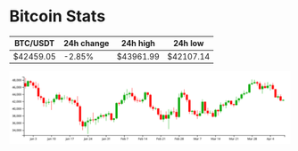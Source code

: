 # Bitcoin Stats

BTC/USDT|24h change|24h high|24h low|
|---|---|---|---|
|$42459.05|-2.85%|$43961.99|$42107.14|

<img src="./chart.svg">

